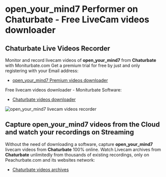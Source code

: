 # open_your_mind7 Performer on Chaturbate - Free LiveCam videos downloader

## Chaturbate Live Videos Recorder

Monitor and record livecam videos of **open_your_mind7** from **Chaturbate** with Moniturbate.com
Get a premium trial for free by just and only registering with your Email address:
* [open_your_mind7 Premium videos downloader](https://moniturbate.com/request-demo-licence-key.html)

Free livecam videos downloader - Moniturbate Software:
* [Chaturbate videos downloader](https://moniturbate.com/moniturbate-download-software.html)

![open_your_mind7 livecam videos recorder](https://peachurnet.com/templates/moniturbate-software.png)


## Capture open_your_mind7 videos from the Cloud and watch your recordings on Streaming

Without the need of downloading a software, capture **open_your_mind7** livecam videos from **Chaturbate** 100% online.
Watch Livecam archives from **Chaturbate** unlimitedly from thousands of existing recordings, only on Peachurbate.com and its websites network:
* [Chaturbate videos archives](https://peachurnet.com/)